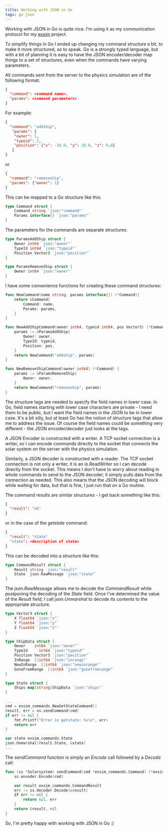 ```yaml
---
title: Working with JSON in Go
tags: go json
---
```

Working with JSON in Go is quite nice. I'm using it as my communication protocol for my
[exsim](../LargeScaleAmbitions) project.

To simplify things in Go I ended up changing my command structure a bit, to make it more
structured, so to speak. Go is a strongly typed language, but with a bit of planning it
is easy to have the JSON encoder/decoder map things to a set of structures, even when the 
commands have varying parameters.

All commands sent from the server to the physics simulation are of the
following format:
```json
{ 
  "command": <command name>,
  "params": <command parameters>
}
``` 
For example:
```json
{
  "command": "addship",
   "params": {
    "owner": 1, 
    "typeid": 2, 
    "position": {"x": -10.0, "y": 10.0, "z": 0.0}
   }
}
```
or
```json
{
  "command": "removeship", 
  "params": {"owner": 1}
}
```
This can be mapped to a Go structure like this:
```go
type Command struct {
	Command string `json:"command"`
	Params interface{} `json:"params"`
}
```
The parameters for the commands are separate structures:
```go
type ParamsAddShip struct {
	Owner int64 `json:"owner"`
	TypeId int64 `json:"typeid"`
	Position Vector3 `json:"position"`
}

type ParamsRemoveShip struct {
	Owner int64 `json:"owner"`
}
```

I have some convenience functions for creating these command structures:
```go
func NewCommand(name string, params interface{}) (*Command){
	return &Command{
		Command: name,
		Params: params,
	}
}

func NewAddShipCommand(owner int64, typeid int64, pos Vector3) (*Command){
	params := &ParamsAddShip{
		Owner: owner,
		TypeId: typeid,
		Position: pos,
	}
	return NewCommand("addship", params)
}

func NewRemoveShipCommand(owner int64) (*Command) {
	params := &ParamsRemoveShip{
		Owner: owner,
	}
	return NewCommand("removeship", params)
}
```
The structure tags are needed to specify the field names in lower case. In Go, field names
starting with lower case characters are private - I need them to be public, but I want
the field names in the JSON to be in lower case. It's a bit silly, but at least Go has
the notion of structure tags that allow me to address the issue. Of course the field names
could be something very different - the JSON encoder/decoder just looks at the tags.

A JSON Encoder is constructed with a writer. A TCP socket connection is a writer, so I
can encode commands directly to the socket that connects the solar system on the server
with the physics simulation.

Similarly, a JSON decoder is constructed with a reader. The TCP socket connection is not
only a writer, it is an io.ReadWriter so I can decode directly from the socket. This
means I don't have to worry about reading in whole commands to send to the JSON decoder,
it simply pulls data from the connection as needed. This also means that the JSON decoding
will block while waiting for data, but that is fine, I just run that on a Go routine.

The command results are similar structures - I get back something like this:
```json
{
  "result": "ok"
}
``` 
or in the case of the *getstate* command:
```json
{
  "result": "state"
  "state": <description of state>
}
```
This can be decoded into a structure like this:
```go
type CommandResult struct {
	Result string `json:"result"`
	State  json.RawMessage `json:"state"`
}
```
The *json.RawMessage* allows me to decode the *CommandResult* while postponing the
decoding of the *State* field. Once I've determined the value of the *Result* field,
I call *json.Unmarshal* to decode its contents to the appropriate structure.

```go
type Vector3 struct {
	X float64 `json:"x"`
	Y float64 `json:"y"`
	Z float64 `json:"z"`
}

type ShipData struct {
	Owner    int64 `json:"owner"`
	TypeId     int64 `json:"typeid"`
	Position Vector3 `json:"position"`
	InRange  []int64 `json:"inrange"`
	NewInRange  []int64 `json:"newinrange"`
	GoneFromRange  []int64 `json:"gonefromrange"`
}

type State struct {
	Ships map[string]ShipData `json:"ships"`
}

...
cmd = exsim_commands.NewGetStateCommand()
result, err = ss.sendCommand(cmd)
if err != nil {
    fmt.Printf("Error in getstate: %v\n", err)
    return err
}

var state exsim_commands.State
json.Unmarshal(result.State, &state)
...
```
The *sendCommand* function is simply an *Encode* call followed by a *Decode* call:
```go
func (ss *Solarsystem) sendCommand(cmd *exsim_commands.Command) (*exsim_commands.CommandResult, error) {
	ss.encoder.Encode(cmd)

	var result exsim_commands.CommandResult
	err := ss.decoder.Decode(&result)
	if err != nil {
		return nil, err
	}
	return &result, nil
}
```
So, I'm pretty happy with working with JSON in Go :)
